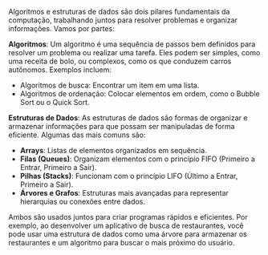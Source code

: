 Algoritmos e estruturas de dados são dois pilares fundamentais da computação, trabalhando juntos para resolver problemas e organizar informações. Vamos por partes:

**Algoritmos**: Um algoritmo é uma sequência de passos bem definidos para resolver um problema ou realizar uma tarefa. Eles podem ser simples, como uma receita de bolo, ou complexos, como os que conduzem carros autônomos. Exemplos incluem:

- Algoritmos de busca: Encontrar um item em uma lista.
- Algoritmos de ordenação: Colocar elementos em ordem, como o Bubble Sort ou o Quick Sort.

**Estruturas de Dados**: As estruturas de dados são formas de organizar e armazenar informações para que possam ser manipuladas de forma eficiente. Algumas das mais comuns são:

- **Arrays**: Listas de elementos organizados em sequência.
- **Filas (Queues)**: Organizam elementos com o princípio FIFO (Primeiro a Entrar, Primeiro a Sair).
- **Pilhas (Stacks)**: Funcionam com o princípio LIFO (Último a Entrar, Primeiro a Sair).
- **Árvores e Grafos**: Estruturas mais avançadas para representar hierarquias ou conexões entre dados.

Ambos são usados juntos para criar programas rápidos e eficientes. Por exemplo, ao desenvolver um aplicativo de busca de restaurantes, você pode usar uma estrutura de dados como uma árvore para armazenar os restaurantes e um algoritmo para buscar o mais próximo do usuário.

